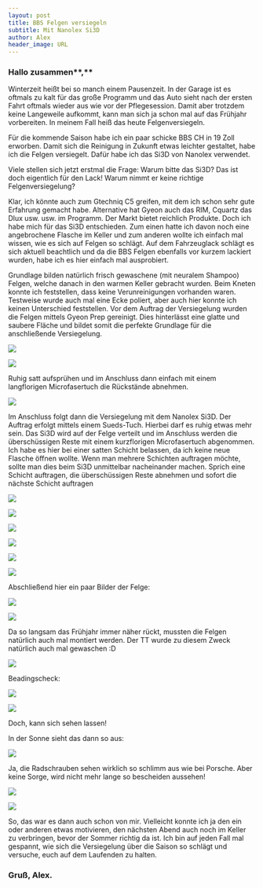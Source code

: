 ```yaml
---
layout: post
title: BBS Felgen versiegeln
subtitle: Mit Nanolex Si3D
author: Alex
header_image: URL
---
```

### Hallo zusammen**,**

Winterzeit heißt bei so manch einem Pausenzeit. In der Garage ist es oftmals zu kalt für das große Programm und das Auto sieht nach der ersten Fahrt oftmals wieder aus wie vor der Pflegesession.
Damit aber trotzdem keine Langeweile aufkommt, kann man sich ja schon mal auf das Frühjahr vorbereiten. In meinem Fall heiß das heute Felgenversiegeln.

Für die kommende Saison habe ich ein paar schicke BBS CH in 19 Zoll erworben. Damit sich die Reinigung in Zukunft etwas leichter gestaltet, habe ich die Felgen versiegelt. Dafür habe ich das Si3D von Nanolex verwendet.

Viele stellen sich jetzt erstmal die Frage: Warum bitte das Si3D? Das ist doch eigentlich für den Lack! Warum nimmt er keine richtige Felgenversiegelung?

Klar, ich könnte auch zum Gtechniq C5 greifen, mit dem ich schon sehr gute Erfahrung gemacht habe. Alternative hat Gyeon auch das RIM, Cquartz das Dlux usw. usw. im Programm. Der Markt bietet reichlich Produkte. Doch ich habe mich für das Si3D entschieden. Zum einen hatte ich davon noch eine angebrochene Flasche im Keller und zum anderen wollte ich einfach mal wissen, wie es sich auf Felgen so schlägt. Auf dem Fahrzeuglack schlägt es sich aktuell beachtlich und da die BBS Felgen ebenfalls vor kurzem lackiert wurden, habe ich es hier einfach mal ausprobiert.

Grundlage bilden natürlich frisch gewaschene (mit neuralem Shampoo) Felgen, welche danach in den warmen Keller gebracht wurden. Beim Kneten konnte ich feststellen, dass keine Verunreinigungen vorhanden waren. Testweise wurde auch mal eine Ecke poliert, aber auch hier konnte ich keinen Unterschied feststellen.
Vor dem Auftrag der Versiegelung wurden die Felgen mittels Gyeon Prep gereinigt. Dies hinterlässt eine glatte und saubere Fläche und bildet somit die perfekte Grundlage für die anschließende Versiegelung.

![](https://glossbossimages.s3.eu-central-1.amazonaws.com/alex/bbs-felgen-versiegeln/IMG_0378.JPG)

![](https://glossbossimages.s3.eu-central-1.amazonaws.com/alex/bbs-felgen-versiegeln/IMG_0383.JPG)

Ruhig satt aufsprühen und im Anschluss dann einfach mit einem langflorigen Microfasertuch die Rückstände abnehmen.

![](https://glossbossimages.s3.eu-central-1.amazonaws.com/alex/bbs-felgen-versiegeln/IMG_0384.JPG)

Im Anschluss folgt dann die Versiegelung mit dem Nanolex Si3D. Der Auftrag erfolgt mittels einem Sueds-Tuch. Hierbei darf es ruhig etwas mehr sein. Das Si3D wird auf der Felge verteilt und im Anschluss werden die überschüssigen Reste mit einem kurzflorigen Microfasertuch abgenommen. Ich habe es hier bei einer satten Schicht belassen, da ich keine neue Flasche öffnen wollte.
Wenn man mehrere Schichten auftragen möchte, sollte man dies beim Si3D unmittelbar nacheinander machen. Sprich eine Schicht auftragen, die überschüssigen Reste abnehmen und sofort die nächste Schicht auftragen

![](https://glossbossimages.s3.eu-central-1.amazonaws.com/alex/bbs-felgen-versiegeln/IMG_0386.JPG)

![](https://glossbossimages.s3.eu-central-1.amazonaws.com/alex/bbs-felgen-versiegeln/IMG_0388.JPG)

![](https://glossbossimages.s3.eu-central-1.amazonaws.com/alex/bbs-felgen-versiegeln/IMG_0390.JPG)

![](https://glossbossimages.s3.eu-central-1.amazonaws.com/alex/bbs-felgen-versiegeln/IMG_0391.JPG)

![](https://glossbossimages.s3.eu-central-1.amazonaws.com/alex/bbs-felgen-versiegeln/IMG_0392.JPG)

![](https://glossbossimages.s3.eu-central-1.amazonaws.com/alex/bbs-felgen-versiegeln/IMG_0400.JPG)

Abschließend hier ein paar Bilder der Felge:

![](https://glossbossimages.s3.eu-central-1.amazonaws.com/alex/bbs-felgen-versiegeln/IMG_0402.JPG)

![](https://glossbossimages.s3.eu-central-1.amazonaws.com/alex/bbs-felgen-versiegeln/IMG_0404.JPG)

Da so langsam das Frühjahr immer näher rückt, mussten die Felgen natürlich auch mal montiert werden. Der TT wurde zu diesem Zweck natürlich auch mal gewaschen :D

![](https://glossbossimages.s3.eu-central-1.amazonaws.com/alex/bbs-felgen-versiegeln/FelgenversiegelungSi3D_13.jpg)

Beadingscheck:

![](https://glossbossimages.s3.eu-central-1.amazonaws.com/alex/bbs-felgen-versiegeln/FelgenversiegelungSi3D_14.jpg)

![](https://glossbossimages.s3.eu-central-1.amazonaws.com/alex/bbs-felgen-versiegeln/FelgenversiegelungSi3D_15.jpg)

Doch, kann sich sehen lassen!

In der Sonne sieht das dann so aus:

![](https://glossbossimages.s3.eu-central-1.amazonaws.com/alex/bbs-felgen-versiegeln/FelgenversiegelungSi3D_16.JPG)

Ja, die Radschrauben sehen wirklich so schlimm aus wie bei Porsche. Aber keine Sorge, wird nicht mehr lange so bescheiden aussehen!

![](https://glossbossimages.s3.eu-central-1.amazonaws.com/alex/bbs-felgen-versiegeln/FelgenversiegelungSi3D_17.JPG)

![](https://glossbossimages.s3.eu-central-1.amazonaws.com/alex/bbs-felgen-versiegeln/FelgenversiegelungSi3D_18.JPG)

So, das war es dann auch schon von mir. Vielleicht konnte ich ja den ein oder anderen etwas motivieren, den nächsten Abend auch noch im Keller zu verbringen, bevor der Sommer richtig da ist. Ich bin auf jeden Fall mal gespannt, wie sich die Versiegelung über die Saison so schlägt und versuche, euch auf dem Laufenden zu halten.

### Gruß, Alex.